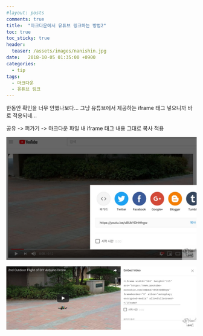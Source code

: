 ```yaml
---
#layout: posts
comments: true
title:  "마크다운에서 유튜브 링크하는 방법2"
toc: true
toc_sticky: true
header:
  teaser: /assets/images/nanishin.jpg
date:   2018-10-05 01:35:00 +0900
categories:
  - tip
tags:
  - 마크다운
  - 유튜브 링크
---
```

한동안 확인을 너무 안했나보다... 그냥 유튜브에서 제공하는 iframe 태그 넣으니까 바로 적용되네...

공유 -> 퍼가기 -> 마크다운 파일 내 iframe 태그 내용 그대로 복사 적용

![유튜브 퍼기가 메뉴](/assets/images/youtube_embed_menu.jpg)

![유튜브 임베드 iframe](/assets/images/youtube_embed_iframe.jpg)
